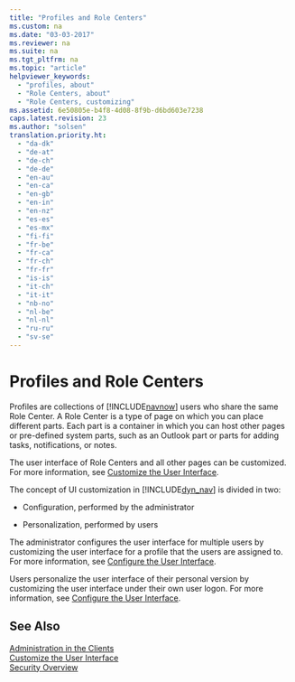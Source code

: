 ```yaml
---
title: "Profiles and Role Centers"
ms.custom: na
ms.date: "03-03-2017"
ms.reviewer: na
ms.suite: na
ms.tgt_pltfrm: na
ms.topic: "article"
helpviewer_keywords: 
  - "profiles, about"
  - "Role Centers, about"
  - "Role Centers, customizing"
ms.assetid: 6e50805e-b4f8-4d08-8f9b-d6bd603e7238
caps.latest.revision: 23
ms.author: "solsen"
translation.priority.ht: 
  - "da-dk"
  - "de-at"
  - "de-ch"
  - "de-de"
  - "en-au"
  - "en-ca"
  - "en-gb"
  - "en-in"
  - "en-nz"
  - "es-es"
  - "es-mx"
  - "fi-fi"
  - "fr-be"
  - "fr-ca"
  - "fr-ch"
  - "fr-fr"
  - "is-is"
  - "it-ch"
  - "it-it"
  - "nb-no"
  - "nl-be"
  - "nl-nl"
  - "ru-ru"
  - "sv-se"
---
```

# Profiles and Role Centers
Profiles are collections of [!INCLUDE[navnow](../ApplicationDesign/includes/navnow_md.md)] users who share the same Role Center. A Role Center is a type of page on which you can place different parts. Each part is a container in which you can host other pages or pre\-defined system parts, such as an Outlook part or parts for adding tasks, notifications, or notes.  
  
 The user interface of Role Centers and all other pages can be customized. For more information, see [Customize the User Interface](../SetupAndAdministration/customize-the-user-interface.md).  
  
 The concept of UI customization in [!INCLUDE[dyn_nav](../ApplicationDesign/includes/dyn_nav_md.md)] is divided in two:  
  
-   Configuration, performed by the administrator  
  
-   Personalization, performed by users  
  
 The administrator configures the user interface for multiple users by customizing the user interface for a profile that the users are assigned to. For more information, see [Configure the User Interface](../SetupAndAdministration/configure-the-user-interface.md).  
  
 Users personalize the user interface of their personal version by customizing the user interface under their own user logon. For more information, see [Configure the User Interface](../SetupAndAdministration/configure-the-user-interface.md).  
  
## See Also  
 [Administration in the Clients](../SetupAndAdministration/administration-in-the-clients.md)   
 [Customize the User Interface](../SetupAndAdministration/customize-the-user-interface.md)   
 [Security Overview](../Topic/Security%20Overview.md)
